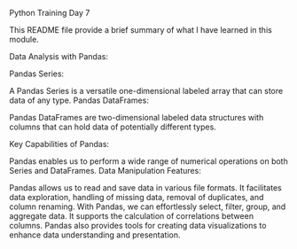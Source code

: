 Python Training Day 7

This README file provide a brief summary of what I have learned in this module.


Data Analysis with Pandas:

Pandas Series:

A Pandas Series is a versatile one-dimensional labeled array that can store data of any type.
Pandas DataFrames:

Pandas DataFrames are two-dimensional labeled data structures with columns that can hold data of potentially different types.

Key Capabilities of Pandas:

Pandas enables us to perform a wide range of numerical operations on both Series and DataFrames.
Data Manipulation Features:

Pandas allows us to read and save data in various file formats.
It facilitates data exploration, handling of missing data, removal of duplicates, and column renaming.
With Pandas, we can effortlessly select, filter, group, and aggregate data.
It supports the calculation of correlations between columns.
Pandas also provides tools for creating data visualizations to enhance data understanding and presentation.
